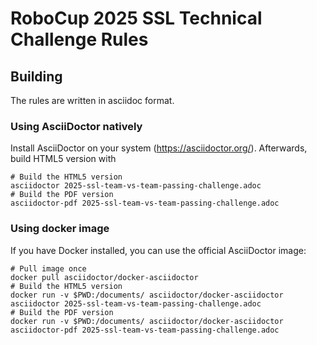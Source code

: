 # RoboCup 2025 SSL Technical Challenge Rules

## Building

The rules are written in asciidoc format.

### Using AsciiDoctor natively

Install AsciiDoctor on your system (https://asciidoctor.org/). Afterwards,
build HTML5 version with

```
# Build the HTML5 version
asciidoctor 2025-ssl-team-vs-team-passing-challenge.adoc
# Build the PDF version
asciidoctor-pdf 2025-ssl-team-vs-team-passing-challenge.adoc
```

### Using docker image

If you have Docker installed, you can use the official AsciiDoctor image:

```
# Pull image once
docker pull asciidoctor/docker-asciidoctor
# Build the HTML5 version
docker run -v $PWD:/documents/ asciidoctor/docker-asciidoctor asciidoctor 2025-ssl-team-vs-team-passing-challenge.adoc
# Build the PDF version
docker run -v $PWD:/documents/ asciidoctor/docker-asciidoctor asciidoctor-pdf 2025-ssl-team-vs-team-passing-challenge.adoc
```
